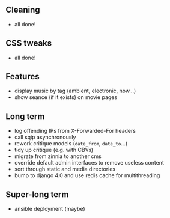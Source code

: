 ## Cleaning

* all done!


## CSS tweaks

* all done!


## Features

* display music by tag (ambient, electronic, now...)
* show seance (if it exists) on movie pages


## Long term

* log offending IPs from X-Forwarded-For headers
* call sqip asynchronously
* rework critique models (`date_from`, `date_to`...)
* tidy up critique (e.g. with CBVs)
* migrate from zinnia to another cms
* override default admin interfaces to remove useless content
* sort through static and media directories
* bump to django 4.0 and use redis cache for multithreading


## Super-long term

* ansible deployment (maybe)

